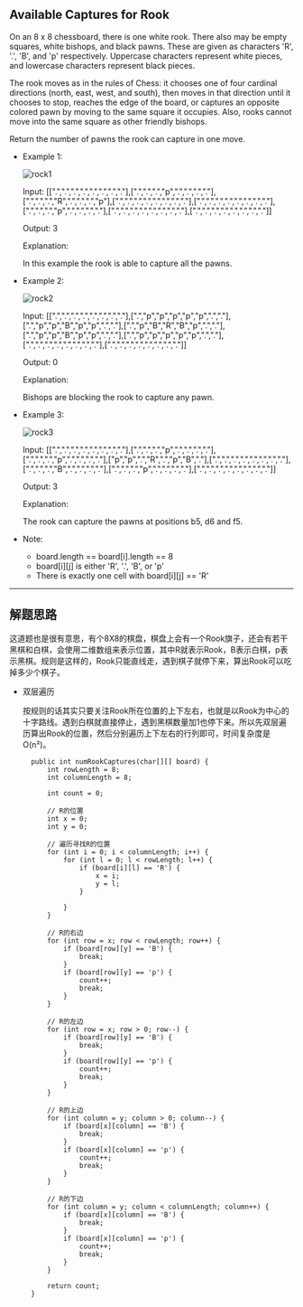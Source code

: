 ## Available Captures for Rook

On an 8 x 8 chessboard, there is one white rook.  There also may be empty squares, white bishops, and black pawns.  These are given as characters 'R', '.', 'B', and 'p' respectively. Uppercase characters represent white pieces, and lowercase characters represent black pieces.

The rook moves as in the rules of Chess: it chooses one of four cardinal directions (north, east, west, and south), then moves in that direction until it chooses to stop, reaches the edge of the board, or captures an opposite colored pawn by moving to the same square it occupies.  Also, rooks cannot move into the same square as other friendly bishops.

Return the number of pawns the rook can capture in one move.

 

- Example 1:

  ![rock1](https://github.com/nemolpsky/algorithm/raw/master/file/image/rook1.png)

  Input: [[".",".",".",".",".",".",".","."],[".",".",".","p",".",".",".","."],[".",".",".","R",".",".",".","p"],[".",".",".",".",".",".",".","."],[".",".",".",".",".",".",".","."],[".",".",".","p",".",".",".","."],[".",".",".",".",".",".",".","."],[".",".",".",".",".",".",".","."]]

  Output: 3

  Explanation: 

  In this example the rook is able to capture all the pawns.

- Example 2:

  ![rock2](https://github.com/nemolpsky/algorithm/raw/master/file/image/rook2.png)

  Input: [[".",".",".",".",".",".",".","."],[".","p","p","p","p","p",".","."],[".","p","p","B","p","p",".","."],[".","p","B","R","B","p",".","."],[".","p","p","B","p","p",".","."],[".","p","p","p","p","p",".","."],[".",".",".",".",".",".",".","."],[".",".",".",".",".",".",".","."]]

  Output: 0

  Explanation: 

  Bishops are blocking the rook to capture any pawn.

- Example 3:

  ![rock3](https://github.com/nemolpsky/algorithm/raw/master/file/image/rook3.png)

  Input: [[".",".",".",".",".",".",".","."],[".",".",".","p",".",".",".","."],[".",".",".","p",".",".",".","."],["p","p",".","R",".","p","B","."],[".",".",".",".",".",".",".","."],[".",".",".","B",".",".",".","."],[".",".",".","p",".",".",".","."],[".",".",".",".",".",".",".","."]]

  Output: 3

  Explanation: 

  The rook can capture the pawns at positions b5, d6 and f5.
 

- Note:

  - board.length == board[i].length == 8
  - board[i][j] is either 'R', '.', 'B', or 'p'
  - There is exactly one cell with board[i][j] == 'R'

---

## 解题思路
这道题也是很有意思，有个8X8的棋盘，棋盘上会有一个Rook旗子，还会有若干黑棋和白棋，会使用二维数组来表示位置，其中R就表示Rook，B表示白棋，p表示黑棋。规则是这样的，Rook只能直线走，遇到棋子就停下来，算出Rook可以吃掉多少个棋子。

- 双层遍历

  按规则的话其实只要关注Rook所在位置的上下左右，也就是以Rook为中心的十字路线。遇到白棋就直接停止，遇到黑棋数量加1也停下来。所以先双层遍历算出Rook的位置，然后分别遍历上下左右的行列即可，时间复杂度是O(n²)。

  ```
	public int numRookCaptures(char[][] board) {
		int rowLength = 8;
		int columnLength = 8;

		int count = 0;

		// R的位置
		int x = 0;
		int y = 0;

		// 遍历寻找R的位置
		for (int i = 0; i < columnLength; i++) {
			for (int l = 0; l < rowLength; l++) {
				if (board[i][l] == 'R') {
					x = i;
					y = l;
				}

			}
		}

		// R的右边
		for (int row = x; row < rowLength; row++) {
			if (board[row][y] == 'B') {
				break;
			}
			if (board[row][y] == 'p') {
				count++;
				break;
			}
		}

		// R的左边
		for (int row = x; row > 0; row--) {
			if (board[row][y] == 'B') {
				break;
			}
			if (board[row][y] == 'p') {
				count++;
				break;
			}
		}

		// R的上边
		for (int column = y; column > 0; column--) {
			if (board[x][column] == 'B') {
				break;
			}
			if (board[x][column] == 'p') {
				count++;
				break;
			}
		}

		// R的下边
		for (int column = y; column < columnLength; column++) {
			if (board[x][column] == 'B') {
				break;
			}
			if (board[x][column] == 'p') {
				count++;
				break;
			}
		}

		return count;
	}
  ```